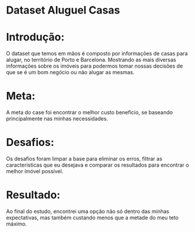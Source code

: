 # Dataset Aluguel Casas

# Introdução:

O dataset que temos em mãos é composto por informações de casas para alugar, no território de Porto e Barcelona. Mostrando as mais diversas informações sobre os imóveis para podermos tomar nossas decisões de que se é um bom negócio ou não alugar as mesmas.

# Meta:

A meta do case foi encontrar o melhor custo beneficio, se baseando principalmente nas minhas necessidades.

# Desafios:

Os desafios foram limpar a base para eliminar os erros, filtrar as caracteristicas que eu desejava e comparar os resultados para encontrar o melhor imóvel possível.

# Resultado:

Ao final do estudo, encontrei uma opção não só dentro das minhas expectativas, mas também custando menos que a metade do meu teto máximo.
